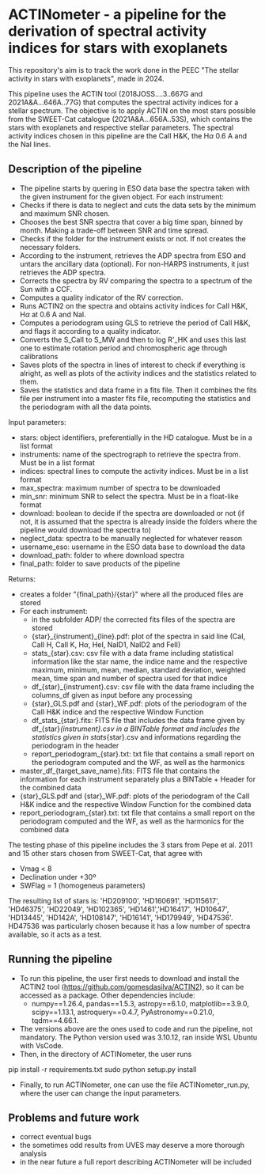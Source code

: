 # ACTINometer - a pipeline for the derivation of spectral activity indices for stars with exoplanets

This repository's aim is to track the work done in the PEEC "The stellar activity in stars with exoplanets", made in 2024.

This pipeline uses the ACTIN tool (2018JOSS....3..667G and 2021A&A...646A..77G) that computes the spectral activity indices for a stellar spectrum. The objective is to apply ACTIN on the most stars possible from the SWEET-Cat catalogue (2021A&A...656A..53S), which contains the stars with exoplanets and respective stellar parameters. The spectral activity indices chosen in this pipeline are the CaII H&K, the H$\alpha$ 0.6 A and the NaI lines.

## Description of the pipeline

- The pipeline starts by quering in ESO data base the spectra taken with the given instrument for the given object.
For each instrument:
- Checks if there is data to neglect and cuts the data sets by the minimum and maximum SNR chosen.
- Chooses the best SNR spectra that cover a big time span, binned by month. Making a trade-off between SNR and time spread.
- Checks if the folder for the instrument exists or not. If not creates the necessary folders.
- According to the instrument, retrieves the ADP spectra from ESO and untars the ancillary data (optional). For non-HARPS instruments, it just retrieves the ADP spectra.
- Corrects the spectra by RV comparing the spectra to a spectrum of the Sun with a CCF.
- Computes a quality indicator of the RV correction.
- Runs ACTIN2 on the spectra and obtains activity indices for CaII H&K, H$\alpha$ at 0.6 A and NaI.
- Computes a periodogram using GLS to retrieve the period of CaII H&K, and flags it according to a quality indicator.
- Converts the S_CaII to S_MW and then to log R'_HK and uses this last one to estimate rotation period and chromospheric age through calibrations
- Saves plots of the spectra in lines of interest to check if everything is alright, as well as plots of the activity indices and the statistics related to them.
- Saves the statistics and data frame in a fits file.
Then it combines the fits file per instrument into a master fits file, recomputing the statistics and the periodogram with all the data points.



Input parameters:
- stars: object identifiers, preferentially in the HD catalogue. Must be in a list format
- instruments: name of the spectrograph to retrieve the spectra from. Must be in a list format
- indices: spectral lines to compute the activity indices. Must be in a list format
- max_spectra: maximum number of spectra to be downloaded
- min_snr: minimum SNR to select the spectra. Must be in a float-like format
- download: boolean to decide if the spectra are downloaded or not (if not, it is assumed that the spectra is already inside the folders where 
the pipeline would download the spectra to)
- neglect_data: spectra to be manually neglected for whatever reason
- username_eso: username in the ESO data base to download the data
- download_path: folder to where download spectra
- final_path: folder to save products of the pipeline
  
Returns:
- creates a folder "{final_path}/{star}" where all the produced files are stored
- For each instrument:
    - in the subfolder ADP/ the corrected fits files of the spectra are stored
    - {star}\_{instrument}\_{line}.pdf: plot of the spectra in said line (CaI, CaII H, CaII K, H$\alpha$, HeI, NaID1, NaID2 and FeII)
    - stats_{star}.csv: csv file with a data frame including statistical information like the star name, the indice name and the respective maximum, minimum, mean, median, 
    standard deviation, weighted mean, time span and number of spectra used for that indice
    - df_{star}_{instrument}.csv: csv file with the data frame including the columns_df given as input before any processing
    - {star}\_GLS.pdf and {star}_WF.pdf: plots of the periodogram of the CaII H&K indice and the respective Window Function
    - df_stats\_{star}.fits: FITS file that includes the data frame given by df_{star}_{instrument}.csv in a BINTable format and includes the statistics given in stats_{star}.csv
    and informations regarding the periodogram in the header
    - report\_periodogram\_{star}.txt: txt file that contains a small report on the periodogram computed and the WF, as well as the harmonics
- master_df_{target_save_name}.fits: FITS file that contains the information for each instrument separately plus a BINTable + Header for the combined data
- {star}\_GLS.pdf and {star}\_WF.pdf: plots of the periodogram of the CaII H&K indice and the respective Window Function for the combined data
- report_periodogram\_{star}.txt: txt file that contains a small report on the periodogram computed and the WF, as well as the harmonics for the combined data

The testing phase of this pipeline includes the 3 stars from Pepe et al. 2011 and 15 other stars chosen from SWEET-Cat, that agree with
- Vmag < 8
- Declination under +30º
- SWFlag = 1 (homogeneus parameters)

The resulting list of stars is: 'HD209100', 'HD160691', 'HD115617', 'HD46375', 'HD22049', 'HD102365', 'HD1461','HD16417', 'HD10647', 'HD13445', 'HD142A', 'HD108147', 'HD16141', 'HD179949', 'HD47536'.
HD47536 was particularly chosen because it has a low number of spectra available, so it acts as a test.

## Running the pipeline

- To run this pipeline, the user first needs to download and install the ACTIN2 tool (https://github.com/gomesdasilva/ACTIN2), so it can be accessed as a package. Other dependencies include:
  - numpy==1.26.4, pandas==1.5.3, astropy==6.1.0, matplotlib==3.9.0, scipy==1.13.1, astroquery==0.4.7, PyAstronomy==0.21.0, tqdm==4.66.1.
- The versions above are the ones used to code and run the pipeline, not mandatory. The Python version used was 3.10.12, ran inside WSL Ubuntu with VsCode.
- Then, in the directory of ACTINometer, the user runs
  
pip install -r requirements.txt
sudo python setup.py install

- Finally, to run ACTINometer, one can use the file ACTINometer_run.py, where the user can change the input parameters.

## Problems and future work

- correct eventual bugs
- the sometimes odd results from UVES may deserve a more thorough analysis
- in the near future a full report describing ACTINometer will be included
